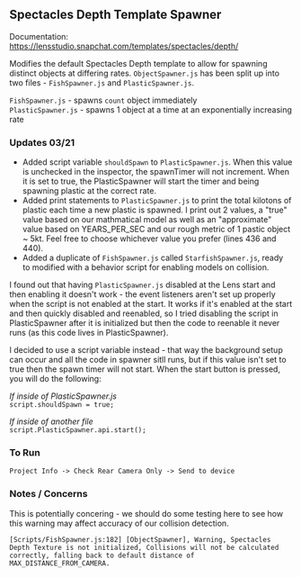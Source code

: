## Spectacles Depth Template Spawner
Documentation: https://lensstudio.snapchat.com/templates/spectacles/depth/  
  
Modifies the default Spectacles Depth template to allow for spawning distinct
objects at differing rates. `ObjectSpawner.js` has been split up into two
files - `FishSpawner.js` and `PlasticSpawner.js`.

`FishSpawner.js` - spawns `count` object immediately  
`PlasticSpawner.js` - spawns 1 object at a time at an exponentially increasing rate  
  
### Updates 03/21
- Added script variable `shouldSpawn` to `PlasticSpawner.js`. When this value
is unchecked in the inspector, the spawnTimer will not increment. When it is
set to true, the PlasticSpawner will start the timer and being spawning plastic
at the correct rate.
- Added print statements to `PlasticSpawner.js` to print the total kilotons of
plastic each time a new plastic is spawned. I print out 2 values, a "true"
value based on our mathmatical model as well as an "approximate" value based
on YEARS_PER_SEC and our rough metric of 1 pastic object ~ 5kt. Feel free to
choose whichever value you prefer (lines 436 and 440).
- Added a duplicate of `FishSpawner.js` called `StarfishSpawner.js`, ready to
modified with a behavior script for enabling models on collision.

I found out that having `PlasticSpawner.js` disabled at the Lens start and then
enabling it doesn't work - the event listeners aren't set up properly when the
script is not enabled at the start. It works if it's enabled at the start and
then quickly disabled and reenabled, so I tried disabling the script in PlasticSpawner
after it is initialized but then the code to reenable it never runs (as this code lives in PlasticSpawner).

I decided to use a script variable instead - that way the background setup can
occur and all the code in spawner sitll runs, but if this value isn't set to
true then the spawn timer will not start. When the start button is pressed, you
will do the following:

*If inside of PlasticSpawner.js*  
`script.shouldSpawn = true;`

*If inside of another file*  
`script.PlasticSpawner.api.start();`  
### To Run
`Project Info -> Check Rear Camera Only -> Send to device`

### Notes / Concerns

This is potentially concering - we should do some testing here to see how
this warning may affect accuracy of our collision detection.

`[Scripts/FishSpawner.js:182] [ObjectSpawner], Warning, Spectacles Depth Texture is not initialized, Collisions will not be calculated correctly, falling back to default distance of MAX_DISTANCE_FROM_CAMERA.`



